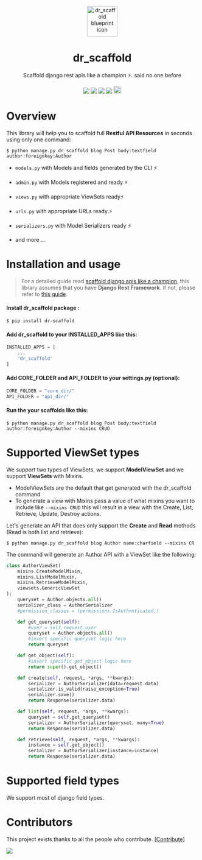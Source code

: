 <p align="center"><a href="https://github.com/Abdenasser/dr_scaffold"><img src="https://ph-files.imgix.net/99f3cc0a-58b1-4c16-bb41-1963b0a692fc.png" alt="dr_scaffold blueprint icon" height="80"/></a></p>
<h1 align="center">dr_scaffold</h1>
<p align="center">Scaffold django rest apis like a champion ⚡. said no one before</p>

<p align="center">
    <a href="https://codecov.io/gh/Abdenasser/dr_scaffold"><img src="https://codecov.io/gh/Abdenasser/dr_scaffold/branch/main/graph/badge.svg?token=VLUZWSTJV2"/></a> <a href="https://app.travis-ci.com/Abdenasser/dr_scaffold"><img src="https://app.travis-ci.com/Abdenasser/dr_scaffold.svg?branch=main"/></a> <a href="https://opensource.org/licenses/MIT"><img src="https://img.shields.io/pypi/l/ansicolortags.svg"/></a> <a href="https://pypi.org/project/dr-scaffold/"><img src="https://d25lcipzij17d.cloudfront.net/badge.svg?id=py&r=r&type=6e&v=2.0.2&x2=0"/></a> <a href="https://twitter.com/intent/tweet?text=Scaffold django rest apis like a champion ⚡. said no one before.&url=https://github.com/Abdenasser/dr_scaffold&hashtags=python,opensource,django,api,developers"><img src="http://randojs.com/images/tweetShield.svg" alt="Tweet" height="20"/></a>

</p>

# Overview

This library will help you to scaffold full **Restful API Resources** in seconds using only one command:

```console
$ python manage.py dr_scaffold blog Post body:textfield author:foreignkey:Author
```

- `models.py` with Models and fields generated by the CLI ⚡
- `admin.py` with Models registered and ready ⚡
- `views.py` with appropriate ViewSets ready⚡
- `urls.py` with appropriate URLs ready.⚡
- `serializers.py` with Model Serializers ready ⚡

- and more ...

# Installation and usage

> For a detailed guide read [scaffold django apis like a champion](https://www.abdenasser.com/scaffold-django-apis), this library assumes that you have **Django Rest Framework**. if not, please refer to [this guide](https://www.django-rest-framework.org/#installation).

#### Install dr_scaffold package :

```console
$ pip install dr-scaffold
```

#### Add dr_scaffold to your INSTALLED_APPS like this:

```python
INSTALLED_APPS = [
    ...
    'dr_scaffold'
]
```

#### Add CORE_FOLDER and API_FOLDER to your settings.py (optional):

```python
CORE_FOLDER = "core_dir/"
API_FOLDER = "api_dir/"
```

#### Run the your scaffolds like this:

```console
$ python manage.py dr_scaffold blog Post body:textfield author:foreignkey:Author --mixins CRUD
```

# Supported ViewSet types

We support two types of ViewSets, we support **ModelViewSet** and we
support **ViewSets** with Mixins.

- ModelViewSets are the default that get generated with the
  dr_scaffold command
- To generate a view with Mixins pass a value of what mixins you want
  to include like `--mixins CRUD` this will result in a view with the
  Create, List, Retrieve, Update, Destroy actions.

Let's generate an API that does only support the **Create** and **Read**
methods (Read is both list and retrieve):

```console
$ python manage.py dr_scaffold blog Author name:charfield --mixins CR
```

The command will generate an Author API with a ViewSet like the
following:

```python
class AuthorViewSet(
    mixins.CreateModelMixin,
    mixins.ListModelMixin,
    mixins.RetrieveModelMixin,
    viewsets.GenericViewSet
):
    queryset = Author.objects.all()
    serializer_class = AuthorSerializer
    #permission_classes = (permissions.IsAuthenticated,)

    def get_queryset(self):
        #user = self.request.user
        queryset = Author.objects.all()
        #insert specific queryset logic here
        return queryset

    def get_object(self):
        #insert specific get_object logic here
        return super().get_object()

    def create(self, request, *args, **kwargs):
        serializer = AuthorSerializer(data=request.data)
        serializer.is_valid(raise_exception=True)
        serializer.save()
        return Response(serializer.data)

    def list(self, request, *args, **kwargs):
        queryset = self.get_queryset()
        serializer = AuthorSerializer(queryset, many=True)
        return Response(serializer.data)

    def retrieve(self, request, *args, **kwargs):
        instance = self.get_object()
        serializer = AuthorSerializer(instance=instance)
        return Response(serializer.data)
```

# Supported field types

We support most of django field types.

# Contributors

This project exists thanks to all the people who contribute. [[Contribute](CONTRIBUTING.md)]

<a href="https://github.com/Abdenasser/dr_scaffold/graphs/contributors">
  <img src="https://contrib.rocks/image?repo=Abdenasser/dr_scaffold" />
</a>
